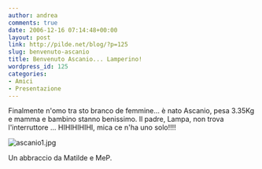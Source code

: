 ```yaml
---
author: andrea
comments: true
date: 2006-12-16 07:14:48+00:00
layout: post
link: http://pilde.net/blog/?p=125
slug: benvenuto-ascanio
title: Benvenuto Ascanio... Lamperino!
wordpress_id: 125
categories:
- Amici
- Presentazione
---
```


Finalmente n'omo tra sto branco de femmine... è nato Ascanio, pesa 3.35Kg e mamma e bambino stanno benissimo. Il padre, Lampa, non trova l'interruttore ... HIHIHIHIHI, mica ce n'ha uno solo!!!!

![ascanio1.jpg]({{baseurl}}/uploads/2006/12/ascanio1.jpg)




Un abbraccio da Matilde e MeP.
